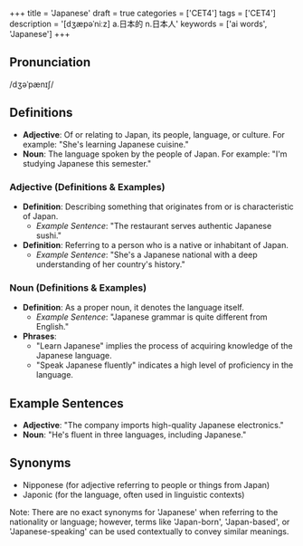 +++
title = 'Japanese'
draft = true
categories = ['CET4']
tags = ['CET4']
description = '[dʒæpəˈniːz] a.日本的 n.日本人'
keywords = ['ai words', 'Japanese']
+++

## Pronunciation
/dʒəˈpænɪʃ/

## Definitions
- **Adjective**: Of or relating to Japan, its people, language, or culture. For example: "She's learning Japanese cuisine."
- **Noun**: The language spoken by the people of Japan. For example: "I'm studying Japanese this semester."

### Adjective (Definitions & Examples)
- **Definition**: Describing something that originates from or is characteristic of Japan. 
  - _Example Sentence_: "The restaurant serves authentic Japanese sushi."
- **Definition**: Referring to a person who is a native or inhabitant of Japan.
  - _Example Sentence_: "She's a Japanese national with a deep understanding of her country's history."

### Noun (Definitions & Examples)
- **Definition**: As a proper noun, it denotes the language itself.
  - _Example Sentence_: "Japanese grammar is quite different from English."
- **Phrases**: 
  - "Learn Japanese" implies the process of acquiring knowledge of the Japanese language.
  - "Speak Japanese fluently" indicates a high level of proficiency in the language.

## Example Sentences
- **Adjective**: "The company imports high-quality Japanese electronics."
- **Noun**: "He's fluent in three languages, including Japanese."

## Synonyms
- Nipponese (for adjective referring to people or things from Japan)
- Japonic (for the language, often used in linguistic contexts) 

Note: There are no exact synonyms for 'Japanese' when referring to the nationality or language; however, terms like 'Japan-born', 'Japan-based', or 'Japanese-speaking' can be used contextually to convey similar meanings.
